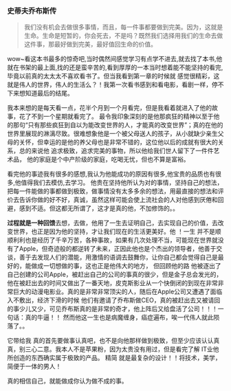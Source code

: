 ### 史蒂夫乔布斯传
> 我们没有机会去做很多事情，而且，每一件事都要做到完美。因为，这就是生命。生命是短暂的，你会死去，不是吗？既然我们选择用我们的生命去做这件事，那最好做到完美，最好值回生命的价值。

wow~看这本书最多的惊奇吧,当时偶然间感觉学习有点学不进去,就去找了本书,他就在书架的最上面,找的还是蛮辛苦的,看到厚厚的一本当时想着能不能坚持的看完,毕竟以前真的太太太不喜欢看书了。但当我看到第一章的时候就 感觉很精彩，这就是伟人的世界，伟人的生活么？！我第一次看书感到和看电影，看剧一样，停不下来想知道最后的结尾。

我本来想的是每天看一点，花半个月到一个月看完，但是我看着就进入了他的故事，花了不到一个星期就看完了。 最令我印象深刻的是他那疯狂的精神以至于他的那句“只有那些疯狂到自以为能改变世界的人，才能真的改变世界”；真的在他的世界里展现的淋漓尽致。很难想象他是一个被父母送人的孩子，从小就缺少亲生父母的关怀，但幸运的是他的养父母也是非常不错的，这位他以后的成就有很大的关系，总的来说他 追求极致，追求完美的事物，所以他给我们世人留下了一件件艺术品， 他的家庭是个中产阶级的家庭，吃喝无忧，但也不算是富裕。

看完他的事迹我有很多的感想,我认为他能成功的原因有很多,他宝贵的品质也有很多,他值得我们去模仿,去学习。 他贵在坚持他所认为对的事情，坚持自己的想法，把每一件能做的事都做到极致，做事情没有太多多余的想法，用最直接的想法和评价去告诉你做的好不好，真诚，虽然这样可能会使上流社会的人对他感到厌倦和回避，感到不适。但这都无所谓了，这才是真的他，不加修饰的。。

**过程就是一种回馈**去想，去做，他用了一生去证明自己，去实现自己的价值，去改变世界，也正是因为他的坚持，才让我们现在的生活更美好。他 ！一生 并不是顺顺利利也是经历了千辛万苦，各种事故，如果有几次处理不当，可能现在世界就没有了Apple，但奇迹般的都逆转了未来，正因此他也是个杰出的领导者，他善于交谈，善于去发现人们的潜能，用激情的语调去鼓舞你，让你自己都会觉得自己是最好的，能做成一切想做的事，这也正是他伟大的地方， 但回顾他的路 他被逐出了自己创建的公司Apple，被赶出自己的公司的事真的很少，但是金子总会发光的，他在被赶出去的时间又做出了一番天地，皮克斯影业从一个快倒闭的到现在非常非常巨大的动漫电影业。真的是非常非常顶尖的人，随后在Apple公司又遭遇了面临入不敷出，经济下滑的时候 他们有邀请了乔布斯做CEO，真的被赶出去又被请回的事少儿又少，可见乔布斯真的是非常的奇才，他上阵后又给盘活了公司！！！一句话：真的牛逼！！ 
然而他这一生也是病魔缠身，癌症遍布，唉一代伟人就此陨落了。。

它带给我 真的首先要做事认真吧，也不是向他那样做到极致，但至少应该认认真真，别三心二意。我本人不是苹果粉，因为太贵没有用过，但是看完了解 IT业他所创造的东西确实属于极致的产品。 精简 就是最复杂的设计！！将技术，美学，简便于一体的男人！

真的相信自己，就能做成你认为做不成的事。